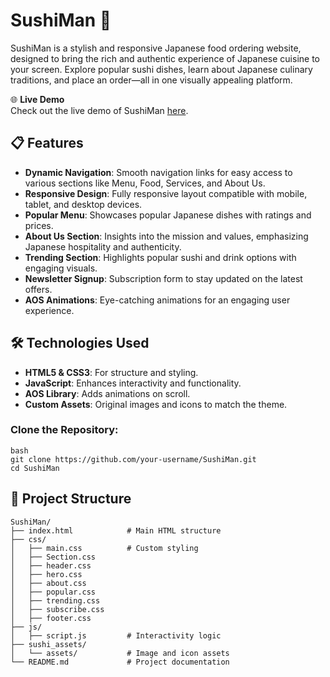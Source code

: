 # SushiMan 🍣

SushiMan is a stylish and responsive Japanese food ordering website, designed to bring the rich and authentic experience of Japanese cuisine to your screen. Explore popular sushi dishes, learn about Japanese culinary traditions, and place an order—all in one visually appealing platform.

🌐 **Live Demo**  
Check out the live demo of SushiMan [here](https://sushi-rbw0bw0na-fares-projects-4d21138c.vercel.app).

## 📋 Features

- **Dynamic Navigation**: Smooth navigation links for easy access to various sections like Menu, Food, Services, and About Us.
- **Responsive Design**: Fully responsive layout compatible with mobile, tablet, and desktop devices.
- **Popular Menu**: Showcases popular Japanese dishes with ratings and prices.
- **About Us Section**: Insights into the mission and values, emphasizing Japanese hospitality and authenticity.
- **Trending Section**: Highlights popular sushi and drink options with engaging visuals.
- **Newsletter Signup**: Subscription form to stay updated on the latest offers.
- **AOS Animations**: Eye-catching animations for an engaging user experience.

## 🛠️ Technologies Used

- **HTML5 & CSS3**: For structure and styling.
- **JavaScript**: Enhances interactivity and functionality.
- **AOS Library**: Adds animations on scroll.
- **Custom Assets**: Original images and icons to match the theme.


### Clone the Repository:
```
bash
git clone https://github.com/your-username/SushiMan.git
cd SushiMan
```

## 📂 Project Structure

```
SushiMan/
├── index.html            # Main HTML structure
├── css/
│   ├── main.css          # Custom styling
│   ├── Section.css
│   ├── header.css
│   ├── hero.css
│   ├── about.css
│   ├── popular.css
│   ├── trending.css
│   ├── subscribe.css
│   ├── footer.css
├── js/
│   ├── script.js         # Interactivity logic
├── sushi_assets/
│   └── assets/           # Image and icon assets
└── README.md             # Project documentation
```
